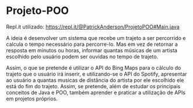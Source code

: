 # Projeto-POO

Repl.it utilizado: https://repl.it/@PatrickAnderson/ProjetoPOO#Main.java

A ideia é desenvolver um sistema que recebe um trajeto a ser percorrido e calcula o tempo necessário para percorre-lo. Mas em vez de retornar a resposta em minutos ou horas, informar quantas músicas de um artista escolhido pelo usuário podem ser ouvidas no tempo de trajeto.

Assim, o que se pretende é utilizar o API do Bing Maps para o cálculo do trajeto que o usuário irá inserir, e utilizando-se o API do Spotify, apresentar ao usuário a quantas musicas de distância do artista por ele escolhido ele está do fim do trajeto. Assim, se pretende, além de estudar os principais conceitos de Java e POO, também aprender e praticar a utilização de APIs em projetos próprios.
